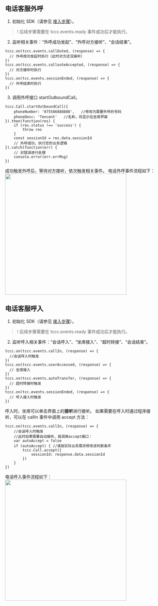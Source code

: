 ## 电话客服外呼
1. 初始化 SDK（请参见 [接入步骤](https://cloud.tencent.com/document/product/679/72042#tutorial)）。
>! 后续步骤需要在 tccc.events.ready 事件成功后才能执行。
2. 监听相关事件：“外呼成功发起”、“外呼对方接听”、“会话结束”。
```
tccc.on(tccc.events.callOuted, (response) => {
  // 外呼成功发起时执行（此时对方还没接听）
})
tccc.on(tccc.events.callouteAccepted, (response) => {
  // 对方接听时执行
})
tccc.on(tcc.events.sessionEnded, (response) => {
  // 外呼结束时执行
})

```
3. 调用外呼接口 startOutboundCall。
```
tccc.Call.startOutboundCall({
    phoneNumber: '075586888888',   //修改为需要外呼的号码
    phoneDesc: 'Tencent'   //名称，将显示在坐席界面
}).then(function(res) {
    if (res.status !== 'success') {
        throw res
    }
    const sessionId = res.data.sessionId
    // 外呼成功，执行您的业务逻辑
}).catch(function(err) {
    // 对错误进行处理
    console.error(err.errMsg)
})

```
成功触发外呼后，等待对方接听，依次触发相关事件。
电话外呼事件流程如下：<br>
<img style="width:400px; max-width: inherit;" src="https://qcloudimg.tencent-cloud.cn/raw/2e50b78053fa5d50949bb51a396cd942.png" />

## 电话客服呼入
1. 初始化 SDK（请参见 [接入步骤](#tutorial)）。
>! 后续步骤需要在 tccc.events.ready 事件成功后才能执行。
2. 监听呼入相关事件：“会话呼入”、“坐席接入”、“超时转接”、“会话结束”。
```
tccc.on(tccc.events.callIn, (response) => {
  //会话呼入时触发
})
tccc.on(tccc.events.userAccessed, (response) => {
  // 坐席接入
})
tccc.on(tccc.events.autoTransfer, (response) => {
  // 超时转接时触发
})
tccc.on(tcc.events.sessionEnded, (response) => {
  // 呼入接入时触发
})
```
呼入时，坐席可以单击界面上的**接听**进行接听。
如果需要在呼入时通过程序接听，可以在 callIn 事件中调用 accept 方法：
```
tccc.on(tccc.events.callIn, (response) => {
    //会话呼入时触发
    //此时如果需要自动接听，就调用accept接口：
    var autoAccept = false
    if (autoAccept) { //请按实际业务需求修改该判断条件
        tccc.Call.accept({
            sessionId: response.data.sessionId
        })
    }
})
```
电话呼入事件流程如下：<br>
<img style="width:400px; max-width: inherit;" src="https://qcloudimg.tencent-cloud.cn/raw/0ea25d729476c6b3e4f422aa47360962.png" />
